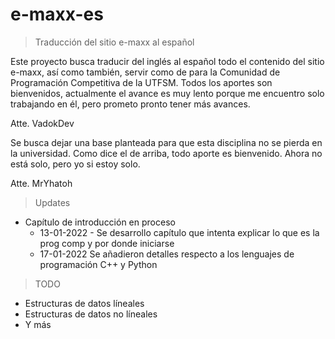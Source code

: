 # e-maxx-es

> Traducción del sitio e-maxx al español

Este proyecto busca traducir del inglés al español todo el contenido del sitio e-maxx, así como también, servir como de para la Comunidad de Programación Competitiva de la UTFSM. Todos los aportes son bienvenidos, actualmente el avance es muy lento porque me encuentro solo trabajando en él, pero prometo pronto tener más avances.

Atte. VadokDev

Se busca dejar una base planteada para que esta disciplina no se pierda en la universidad. Como dice el de arriba, todo aporte es bienvenido. Ahora no está solo, pero yo si estoy solo.

Atte. MrYhatoh

> Updates

* Capítulo de introducción en proceso
	* 13-01-2022 - Se desarrollo capítulo que intenta explicar lo que es la prog comp y por donde iniciarse 
	* 17-01-2022 Se añadieron detalles respecto a los lenguajes de programación C++ y Python

> TODO

* Estructuras de datos líneales
* Estructuras de datos no líneales
* Y más
